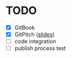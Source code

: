 # TODO

- [x] GitBook
- [x] GitPitch ([slides](https://gitpitch.com/NoriSte/gitbook-cli-test?p=slides))
- [ ] code integration
- [ ] publish process test
